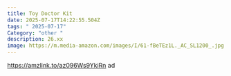 ```yaml
---
title: Toy Doctor Kit
date: 2025-07-17T14:22:55.504Z
tags: " 2025-07-17"
Category: "other "
description: 26.xx
image: https://m.media-amazon.com/images/I/61-fBeTEz1L._AC_SL1200_.jpg
---
```

https://amzlink.to/az096Ws9YkiRn ad
